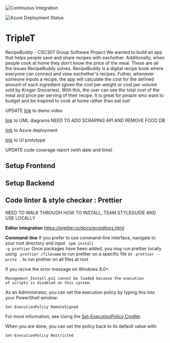 ![Continuous Integration](https://github.com/crowdedpoem/TripleT/actions/workflows/node.js.yml/badge.svg)

![Azure Deployment Status](https://github.com/crowdedpoem/TripleT/actions/workflows/main_recipebuddy.yml/badge.svg)

# TripleT

RecipeBuddy - CSC307 Group Software Project
We wanted to build an app that helps people save and share recipes with eachother. Additionally, when people cook at home they don't know the price of the meal. These are all the issues RecipeBuddy solves. RecipeBuddy is a digital recipe book where everyone can connect and view eachother's recipes. Futher, whenever someone inputs a recipe, the app will calculate the cost for the defined amount of each ingredient (given the cost per weight or cost per volume sold by Kroger Groceries). With this, the user can see the total cost of the meal and price per serving of their recipe. It is great for people who want to budget and be inspired to cook at home rather than eat out!

UPDATE [link]() to demo video

[link](https://miro.com/welcomeonboard/ckRZN2VaUGo1R3pXTlBvOERTNkpoSmVNM0dwRkZkQnA2UXpUZmRWZ0pkRTlhZktzMHdXTDNQeEc1bkNBcEo4YnwzNDU4NzY0NTM3MDI1NDI2NzA1fDI=?share_link_id=288963627115) to UML diagrams NEED TO ADD SCRAPING API AND REMOVE FOOD DB

[link](https://recipebuddy.azurewebsites.net) to Azure deployment

[link](https://www.figma.com/file/nt4PjEe9kM2o5M5rqGjrHr/RecipeBuddy?node-id=2%3A878) to UI prototype 

UPDATE code coverage report (with date and time)

## Setup Frontend

## Setup Backend

## Code linter & style checker : Prettier
NEED TO WALK THROUGH HOW TO INSTALL, TEAM STYLEGUIDE AND USE LOCALLY

**Editor integration**
https://prettier.io/docs/en/editors.html

**Command-line**
If you prefer to use command-line interface, navigate to your root directory and input
<code> npm install -g prettier</code>
Once packages have been added, you may run prettier locally using 
<code> prettier /filename</code> to run prettier on a specific file or
<code> prettier --write .</code> to run prettier on all files at root

If you recive the error message on Windows 8.0+

<code>Management_Install.ps1 cannot be loaded because the execution of scripts is disabled on this system. </code>


As an Administrator, you can set the execution policy by typing this into your PowerShell window:

<code>Set-ExecutionPolicy RemoteSigned </code>

For more information, see Using the [Set-ExecutionPolicy Cmdlet](https://learn.microsoft.com/en-us/powershell/module/microsoft.powershell.security/set-executionpolicy?view=powershell-7.3).

When you are done, you can set the policy back to its default value with:

<code>Set-ExecutionPolicy Restricted</code>

